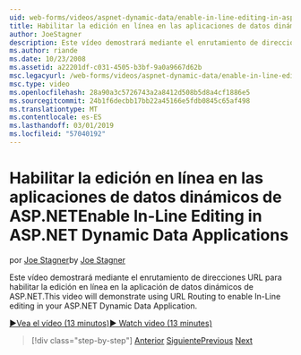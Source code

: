 ```yaml
---
uid: web-forms/videos/aspnet-dynamic-data/enable-in-line-editing-in-aspnet-dynamic-data-applications
title: Habilitar la edición en línea en las aplicaciones de datos dinámicos de ASP.NET | Microsoft Docs
author: JoeStagner
description: Este vídeo demostrará mediante el enrutamiento de direcciones URL para habilitar la edición en línea en la aplicación de datos dinámicos de ASP.NET.
ms.author: riande
ms.date: 10/23/2008
ms.assetid: a22201df-c031-4505-b3bf-9a0a9667d62b
msc.legacyurl: /web-forms/videos/aspnet-dynamic-data/enable-in-line-editing-in-aspnet-dynamic-data-applications
msc.type: video
ms.openlocfilehash: 28a90a3c5726743a2a8412d508b5d8a4cf1886e5
ms.sourcegitcommit: 24b1f6decbb17bb22a45166e5fdb0845c65af498
ms.translationtype: MT
ms.contentlocale: es-ES
ms.lasthandoff: 03/01/2019
ms.locfileid: "57040192"
---
```

<a name="enable-in-line-editing-in-aspnet-dynamic-data-applications"></a><span data-ttu-id="ab24b-103">Habilitar la edición en línea en las aplicaciones de datos dinámicos de ASP.NET</span><span class="sxs-lookup"><span data-stu-id="ab24b-103">Enable In-Line Editing in ASP.NET Dynamic Data Applications</span></span>
====================
<span data-ttu-id="ab24b-104">por [Joe Stagner](https://github.com/JoeStagner)</span><span class="sxs-lookup"><span data-stu-id="ab24b-104">by [Joe Stagner](https://github.com/JoeStagner)</span></span>

<span data-ttu-id="ab24b-105">Este vídeo demostrará mediante el enrutamiento de direcciones URL para habilitar la edición en línea en la aplicación de datos dinámicos de ASP.NET.</span><span class="sxs-lookup"><span data-stu-id="ab24b-105">This video will demonstrate using URL Routing to enable In-Line editing in your ASP.NET Dynamic Data Application.</span></span>

[<span data-ttu-id="ab24b-106">&#9654;Vea el vídeo (13 minutos)</span><span class="sxs-lookup"><span data-stu-id="ab24b-106">&#9654; Watch video (13 minutes)</span></span>](https://channel9.msdn.com/Blogs/ASP-NET-Site-Videos/enable-in-line-editing-in-aspnet-dynamic-data-applications)

> [!div class="step-by-step"]
> <span data-ttu-id="ab24b-107">[Anterior](begin-modifying-dynamic-data-applications-with-url-routing.md)
> [Siguiente](how-to-enable-table-specific-routing-in-dynamic-data-applications.md)</span><span class="sxs-lookup"><span data-stu-id="ab24b-107">[Previous](begin-modifying-dynamic-data-applications-with-url-routing.md)
[Next](how-to-enable-table-specific-routing-in-dynamic-data-applications.md)</span></span>
